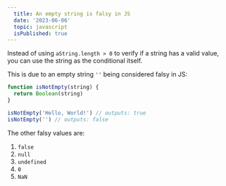 ```yaml
---
  title: An empty string is falsy in JS
  date: '2023-06-06'
  topic: javascript
  isPublished: true
---
```


Instead of using `aString.length > 0` to verify if a string has a valid value, you can use the string as the conditional itself. 

This is due to an empty string `''` being considered falsy in JS:

```javascript showLineNumbers
function isNotEmpty(string) {
  return Boolean(string)
}

isNotEmpty('Hello, World!') // outputs: true
isNotEmpty('') // outputs: false
```

The other falsy values are:
1. `false`
2. `null`
3. `undefined`
4. `0`
5. `NaN`